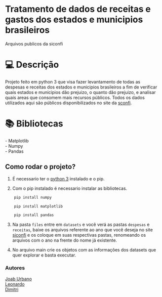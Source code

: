 # Tratamento de dados de receitas e gastos dos estados e municipios brasileiros
<span>Arquivos publicos da siconfi</span>
<h1 id="usage" > 💻 Descrição </h1>

Projeto feito em python 3 que visa fazer levantamento de todas as despesas e receitas dos estados e municipios brasileiros a fim de verificar quais estados e municipios dão prejuizo, o quanto dão prejuizo, e analisar quais areas que consomem mais recursos públicos. Todos os dados utilizados aqui são públicos disponibilizados no site da <a href="https://siconfi.tesouro.gov.br/siconfi/index.jsf">sconfi</a>.

<h1 id="usage" > 📚 Bibliotecas </h1>
- Matplotlib<br>
- Numpy<br>
- Pandas<br>

<h2>Como rodar o projeto?</h2>

1. É necessario ter o <a href="https://www.python.org/">python 3</a> instalado e o pip.

2. Com o pip instalado é necessario instalar as bibliotecas.
```sh
    pip install numpy
```
```sh
    pip install matplotlib
```
```sh
    pip install pandas
```

3. Na pasta ```files``` entre em ```datasets``` e você verá as pastas ```despesas``` e ```receitas```, baixe os arquivos referente ao ano que você deseja no site <a href="https://siconfi.tesouro.gov.br/siconfi/index.jsf">siconfi</a> e os coloque em suas respectivas pastas, renomeando os arquivos com o ano na frente do nome já existente.

4. No arquivo main crie os objetos com as informações dos datasets que quer explorar e basta executar.

<h3>Autores</h3>
<a href="https://github.com/JoabUrbano">Joab Urbano</a><br>
<a href="https://github.com/leonardoCaceres">Leonardo</a><br>
<a href="">Dimitri</a>
